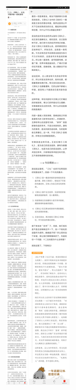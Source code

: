 ![](../../images/2017年05月/XY0512《周礼》，让天下整齐划一该有多好.png)
![](../../images/2017年05月/XY0512《周礼》，让天下整齐划一该有多好2.png)
